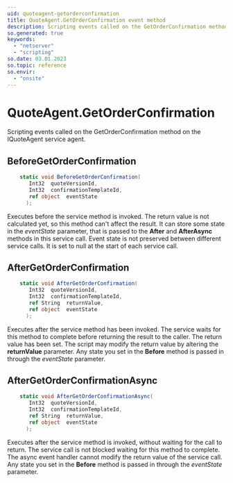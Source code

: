 ```yaml
---
uid: quoteagent-getorderconfirmation
title: QuoteAgent.GetOrderConfirmation event method
description: Scripting events called on the GetOrderConfirmation method on the QuoteAgent service agent.
so.generated: true
keywords:
  - "netserver"
  - "scripting"
so.date: 03.01.2023
so.topic: reference
so.envir:
  - "onsite"
---
```

# QuoteAgent.GetOrderConfirmation

Scripting events called on the <see cref='M:SuperOffice.CRM.Services.IQuoteAgent.GetOrderConfirmation'>GetOrderConfirmation</see> method on the <see cref='IQuoteAgent'>IQuoteAgent</see>  service agent.

## BeforeGetOrderConfirmation
```cs
    static void BeforeGetOrderConfirmation(
       Int32  quoteVersionId,
       Int32  confirmationTemplateId,
       ref object  eventState
      );
```
Executes before the service method is invoked.
The return value is not calculated yet, so this method can't affect the result.
It can store some state in the *eventState* parameter, that is passed to the **After** and **AfterAsync** methods in this service call.
Event state is not preserved between different service calls. It is set to null at the start of each service call.
## AfterGetOrderConfirmation
```cs
    static void AfterGetOrderConfirmation(
       Int32  quoteVersionId,
       Int32  confirmationTemplateId,
       ref String  returnValue,
       ref object  eventState
      );
```
Executes after the service method has been invoked. The service waits for this method to complete before returning the result to the caller.
The return value has been set. The script may modify the return value by altering the **returnValue** parameter.
Any state you set in the **Before** method is passed in through the *eventState* parameter.
## AfterGetOrderConfirmationAsync
```cs
    static void AfterGetOrderConfirmationAsync(
       Int32  quoteVersionId,
       Int32  confirmationTemplateId,
       ref String  returnValue,
       ref object  eventState
      );
```
Executes after the service method is invoked, without waiting for the call to return.
The service call is not blocked waiting for this method to complete.
The async event handler cannot modify the return value of the service call.
Any state you set in the **Before** method is passed in through the *eventState* parameter.

